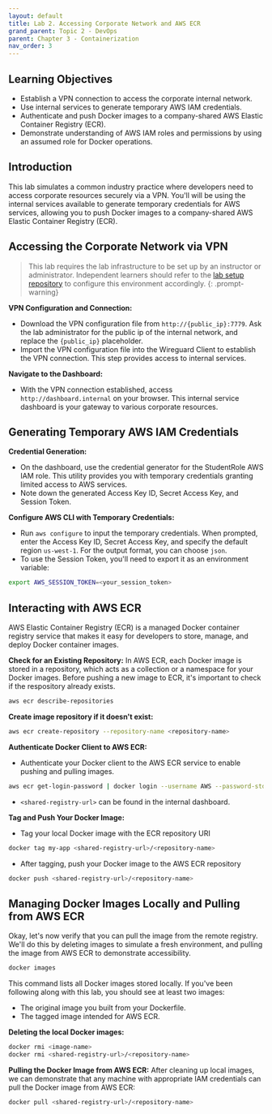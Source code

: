 ```yaml
---
layout: default
title: Lab 2. Accessing Corporate Network and AWS ECR
grand_parent: Topic 2 - DevOps
parent: Chapter 3 - Containerization
nav_order: 3
---
```


## Learning Objectives
- Establish a VPN connection to access the corporate internal network.
- Use internal services to generate temporary AWS IAM credentials.
- Authenticate and push Docker images to a company-shared AWS Elastic Container Registry (ECR).
- Demonstrate understanding of AWS IAM roles and permissions by using an assumed role for Docker operations.

## Introduction
This lab simulates a common industry practice where developers need to access corporate resources securely via a VPN. You'll will be using the internal services available to generate temporary credentials for AWS services, allowing you to push Docker images to a company-shared AWS Elastic Container Registry (ECR).

## Accessing the Corporate Network via VPN
> This lab requires the lab infrastructure to be set up by an instructor or administrator. Independent learners should refer to the [lab setup repository](https://github.com/open-devsecops/lab-infra-setup/tree/main/topic-2-cicd-lab/aws) to configure this environment accordingly.
{: .prompt-warning}

**VPN Configuration and Connection:**
- Download the VPN configuration file from `http://{public_ip}:7779`. Ask the lab administrator for the public ip of the internal network, and replace the `{public_ip}` placeholder.
- Import the VPN configuration file into the Wireguard Client to establish the VPN connection. This step provides access to internal services.

**Navigate to the Dashboard:**
- With the VPN connection established, access `http://dashboard.internal` on your browser. This internal service dashboard is your gateway to various corporate resources.

## Generating Temporary AWS IAM Credentials

**Credential Generation:**
- On the dashboard, use the credential generator for the StudentRole AWS IAM role. This utility provides you with temporary credentials granting limited access to AWS services.
- Note down the generated Access Key ID, Secret Access Key, and Session Token.

**Configure AWS CLI with Temporary Credentials:**
- Run `aws configure` to input the temporary credentials. When prompted, enter the Access Key ID, Secret Access Key, and specify the default region `us-west-1`. For the output format, you can choose `json`.
- To use the Session Token, you'll need to export it as an environment variable:

```bash
export AWS_SESSION_TOKEN=<your_session_token>
```

## Interacting with AWS ECR
AWS Elastic Container Registry (ECR) is a managed Docker container registry service that makes it easy for developers to store, manage, and deploy Docker container images.

**Check for an Existing Repository:**
In AWS ECR, each Docker image is stored in a repository, which acts as a collection or a namespace for your Docker images. Before pushing a new image to ECR, it's important to check if the respository already exists.

```bash
aws ecr describe-repositories
```

**Create image repository if it doesn't exist:**
```bash
aws ecr create-repository --repository-name <repository-name>
```

**Authenticate Docker Client to AWS ECR:**
- Authenticate your Docker client to the AWS ECR service to enable pushing and pulling images.
```bash
aws ecr get-login-password | docker login --username AWS --password-stdin <shared-registry-url>
```
- `<shared-registry-url>` can be found in the internal dashboard.

**Tag and Push Your Docker Image:**
- Tag your local Docker image with the ECR repository URI
```bash
docker tag my-app <shared-registry-url>/<repository-name>
```
- After tagging, push your Docker image to the AWS ECR repository
```bash
docker push <shared-registry-url>/<repository-name>
```

## Managing Docker Images Locally and Pulling from AWS ECR
Okay, let's now verify that you can pull the image from the remote registry. We'll do this by deleting images to simulate a fresh environment, and pulling the image from AWS ECR to demonstrate accessibility.

```bash
docker images
```

This command lists all Docker images stored locally. If you've been following along with this lab, you should see at least two images:
- The original image you built from your Dockerfile.
- The tagged image intended for AWS ECR.

**Deleting the local Docker images:**
```bash
docker rmi <image-name>
docker rmi <shared-registry-url>/<repository-name>
```

**Pulling the Docker Image from AWS ECR:**
After cleaning up local images, we can demonstrate that any machine with appropriate IAM credentials can pull the Docker image from AWS ECR:
```bash
docker pull <shared-registry-url>/<repository-name>
```

